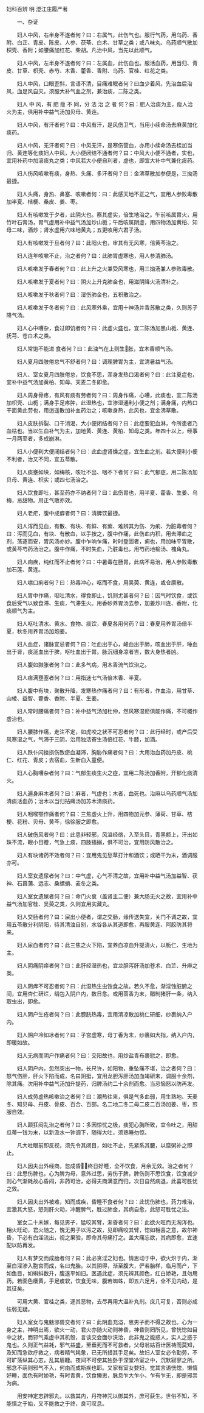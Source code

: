 <!-- { "loadSidebar": true } -->
妇科百辨 明 澄江庄履严著

　　一、杂证

　　妇人中风，右半身不遂者何？曰：右属气，此伤气也。服行气药，用乌药、香附、白芷、青皮、陈皮、人参、茯苓、白术、甘草之类；或八味丸、乌药顺气散加枳壳、香附；如腰痛加红花、柴胡。凡治中风，当先以此顺气。

　　妇人中风，左半身不遂者何？曰：左属血，此伤血也。服活血药，用当归、青皮、甘草、枳壳、赤芍、木香、藿香、香附、乌药、官桂、红花之类。

　　妇人中风，口眼歪斜，言语不清，目痛难眠者何？曰血少着风，先治血后治风，血足风自灭。须服大补气血之剂，兼治痰，二陈之类。

　　妇人 中 风，有 肥 瘦 不 同，分 法 治 之 者 何？曰：肥人治痰为主，瘦人治火为主，俱用补中益气汤加贝母、黄连。

　　妇人中风，有汗者何？曰：中风有汗，是风伤卫气，当用小续命汤去麻黄加化痰药。

　　妇人中风，无汗者何？曰：中风无汗，是寒伤营血，亦用小续命汤去桂加当归、黄连等化痰妇人中风，大小便闭结不通者何？曰：中风大小便不通者，实也，宜用补药中加滚痰丸之类；中风若大小便自利者，虚也，即宜大补中气兼化痰药。

　　妇人伤风咳嗽有痰，身热、头痛、多汗者何？曰：金沸草散加参便是，三拗汤最捷。

　　妇人头痛，身热、鼻塞、咳嗽者何：曰：此感天地不正之气，宜用人参败毒散加半夏、桔梗、桑皮、姜、枣。

　　妇人有咳嗽发于夕者，此阴火也。察其虚实，倍生地治之。午前咳属胃火，用竹叶石膏汤，胃气虚用补中益气汤加炒山栀；午后咳属阴虚，用四物汤加黄柏、知母二味，酒炒；肾水虚用六味地黄丸；五更咳用六君子汤。

　　妇人有咳嗽发于旦者何？曰：此阳火也，审其有无风寒，倍黄芩治之。

　　妇人连年咳嗽不止，治之者何？曰：此肺胃虚寒也，用人参清肺汤。

　　妇人咳嗽发于春者何？曰：此上升之火兼受风寒也，用三拗汤兼人参败毒散。

　　妇人咳嗽发于夏者何？曰：阴火上升克肺金也，用滋阴降火汤清补之。

　　妇人咳嗽发于秋者何？曰：湿伤肺金也，五积散治之。

　　妇人咳嗽发于冬者何？曰：此风寒外乘，宜用十神汤并香苏散之类，久则苏子降气汤。

　　妇人心中嘈杂，食过即饥者何？曰：此虚火盛也，宜二陈汤加黑山栀、黄连、抚芎、苍白术之类。

　　妇人常饱不能进 食者何？曰：此浊气在上则生胀，宜木香顺气汤。

　　妇人夏月四肢倦怠气不舒者何？曰：调理脾胃为主，宜清暑益气汤。

　　妇人、室女夏月四肢倦怠，饮食不思，浑身发热口渴者何？曰：此注夏症也，宜补中益气汤加黄柏、知母、天麦二冬即愈。

　　妇人周身骨疼，有风有痰有劳者何？曰：周身作痛，心嘈，此痰也，宜二陈汤加枳壳、山栀；满身手足疼肿，此湿热也，宜渗湿通利小便之剂；满身痛，内热口干面黄此劳也，用逍遥散加补血药治之；咳嗽身热，此风也，宜金沸草散。

　　妇人皮肤拆裂、口干消渴，大小便闭结者何？曰：此症要犯血淋，今所患者乃血枯也。当以生血补气为主，加地黄、黄连、黄柏、知母之类。年四十以上，经事一月两至者，多成崩淋。

　　妇人小便利大便闭结者何？曰：此血虚肾燥之症，宜生血之剂。若大便利小便不利者，治又不同，宜五苓散。

　　妇人痰壅如块，如梅核，咳吐不出、咽不下者何？曰：此气郁症，用二陈汤加贝母、黄连、枳实；或四七汤治之。

　　妇人饮食即吐，甚至药亦不纳者何？曰：此伤胃也，用半夏、藿香、生姜、乌梅，忌甜物。用正气散亦效。

　　妇人老疟，腹中成癖者何？曰：清脾饮最捷。

　　妇人泻而见血，有散、有块、有鲜、有紫、难辨其为伤、为痢、为脏毒者何？曰：泻而见血，有块、有散血，以手按之，腹中作痛，此伤血内积，用去滞血之剂，荡逐而安，胃风汤亦妙。腹中乍响乍痛，时时登圊者，痢也，用加味平胃散，或黄芩芍药汤治之。腹中作痛，不时失血，乃脏毒也，用芍药地榆汤、槐角丸。

　　妇人痢疾，纯红而不止者何？曰：中暑毒在肠胃，此病不易治，用人参败毒散加石莲、黄连。

　　妇人噤口痢者何？曰：热毒冲心，呕而不食，用吴萸、黄连，或仓廪散。

　　妇人胃中作痛，呕吐清水，得食即止，饥则尤甚者何？曰：因气时饮食，或饮食后受气以致食滞、生痰，气滞生火。用香砂养胃汤去参，加姜炒川连、香附，化痰顺气为主。

　　妇人呕吐清水、黄水、食物、痰饮，春夏各用何药？曰：春夏用养胃汤倍半夏，秋冬用养胃汤加炮姜。

　　妇人血症，诸脉宜忌者何？曰：吐血出于心，衄血出于肺，咳血出于肝，唾血出于肾，痰涎血出于脾，呕吐血出于胃。脉沉细身凉者吉，数大身热者凶。

　　妇人腹如臌胀者何？曰：此多气病，用木香流气饮治之。

　　妇人痞满壅塞者何？曰：用指迷七气汤倍木香、半夏。

　　妇人腹中有块，聚散升降，发寒热作痛者何？曰：有形者，作血治，用甘草、山棱、益智、藿香、香附、半夏、生姜。

　　妇人常时腰痛者何？曰：补中益气汤加杜仲，然风寒湿瘀俱能作痛，不可概作虚治也。

　　妇人腰膝作痛，走注不定，如虎咬之状不可忍者何？曰：此行经时，或产后受风寒湿之气，气滞于三阴，治用独活寄生汤倍红花、牛膝，加酒。

　　妇人跌仆闪挫损伤致瘀血凝滞，胸胁作痛者何？曰：大用治血药加丹皮、桃仁、红花、青皮；去宿血，生新血入童便。

　　妇人心胸嘈杂者何？曰：气郁生痰生火之症，宜用二陈汤加香附，开郁化痰清火。

　　妇人遍身麻木者何？曰：麻者，气虚也；木者，血死也。治麻以乌药顺气汤加清痰活血药；治木以当归拈痛汤加苏木清痰药。

　　妇人咽喉颚作痛者何？曰：三焦虚火上升，用四物加元参、薄荷、甘草、桔梗、花粉、贝母、黄芩，徐徐服之即愈。

　　妇人破伤风者何？曰：此患非轻邪，风溢经络，入至头目，青黑额上，汗出如珠不流，眼小目瞪，气急上痰，四肢搐搦，俱不可治，宜用防风散治之。

　　妇人有块诸药不效者何？曰：宜用鬼见愁草打汁和酒饮；或晒干为末，酒调服亦可。

　　妇人室女遗尿者何？曰：中气虚，心气不清之故，宜用补中益气汤加益智、茯神、石菖蒲、远志、桑螵蛸、麦冬之类。

　　妇人室女遗屎者何？曰：命门火衰（盖肾主二便）兼大肠无火之故，宜用补中益气汤加官桂、吴萸之类，久则宜用实藏丸。

　　妇人交肠者何？曰：屎出小便者，谓之交肠，缘传送失宜，关门不调之故，宜用五苓散分利阴阳，待其清浊自别，水谷各从其道即愈，再服黄连、阿胶防其将来。

　　妇人尿血者何？曰：此三焦之火下陷，宜养血凉血升提清火，以栀仁、生地为主。

　　妇人阴痛阴痒者何？曰：此肝经湿热也，宜龙胆泻肝汤加苍术、白芷、升麻之类。

　　妇人阴痒不可忍者何？曰：此湿热生虫蚀食之故。若久不愈，渐淫蚀脏腑之间，宜用杏仁研烂，绢包入阴户内，数日愈。或用茴香为末，醋制猪肝一条，纳入取虫出，即愈。

　　妇人阴户生疮者何？曰：此膀胱热毒，宜用清凉散加桃仁研细，纱裹纳入户内。

　　妇人阴户冷如冰者何？曰：子宫虚寒，母丁香为末，纱裹如大指，纳入户内，即暖如故。

　　妇人无病而阴户作痛者何？曰：交阳故也，用炒盐青布裹慰之，即愈。

　　妇人阴户内，忽然突出一物，长尺许，如阳物，重坠痛不堪，治之者何？曰：怒气伤肝，肝火下陷而成，名曰阴挺，宜用龙胆泻肝汤加血竭研末，调服十余剂，除其痛。次用补中益气汤加升提药，归脾汤约二十余剂而愈。当忌恼怒以防再发。

　　妇人成劳虚热咳嗽治之者何？曰：潮热往来，俱是气多血弱，用生熟地、天麦冬、知贝母、丹皮、骨皮、百合、百部。名二地二冬二母二皮二百汤加姜、枣，煎服自效。

　　妇人颠狂闷乱治之者何？曰：多因惊忧之极，痰犯心胸所致，宜令吐之，用甜瓜蒂一钱为末，以新汲水一钟调下，随得大吐，须熟睡勿惊。

　　凡大吐眼前即反视，须先令其闭目，如吐不止，先紧系其腰，以糜粥补之即止。

　　妇人因夫出外经商，忽成昏，终日好睡，全不饮食，月余无效。治之者何？曰：此思伤脾也，心为脾为母，意外过思，劳伤于脾，脾伤则不思饮食，饮食减少则心气渐耗故心昏闷，非药可治，必得夫商满意而归，次日自然病退，此喜可胜忧之效。

　　妇人因夫出外被难，知而成疾，昏睡不食者何？曰：此忧伤肺也，药力难治，宜激其大怒，怒则肝火动，冲醒脾气，胜过肺金，其病自愈，此怒可胜忧之法。

　　室女二十未嫁，每见男子，猛咬其臂，渐昏者何？曰：此欲火旺而无淘泻也。相火旺动，君火随之，愧无男子以泻之故，见即痛咬其臂，惚如相喜之意，故尔神昏，下必有白淫流出，视之果验，即命其母痛打之。盖大痛忘欲，其病即愈，宜速配以防再发。

　　妇人有梦交而成胎者何？曰：此必贪淫之妇也。情思动于中，欲火炽于内，渐至白淫渗入胞宫而成，名曰鬼胎。以其阴得，渐至腹大，俨若胎样，临月而产，下如鱼目，如蝌蚪数升，腹遂平如旧。医遇此症，须先辨其颜色，红白娇艳，且勿用药。若面色痿黄，手足痠软，饮食无味，腹若蜘蛛，即五六足月，全不见内动，是其征矣。

　　可用大黄、官桂之类，逐其恶物，去尽再用大温补丸剂。庶几可复，否则必成怯弱无疑。

　　妇人室女与鬼魅邪兽交者何？曰：此阴血充溢，思男子而不得之故也。心为一身之主，神明出焉，欲火一动，君火亦随火动则神昏，神昏则罔所见，曾恍惚如目中之状，而邪气乘虚中其机彀，言谈交会面尔浃洽，此非鬼之能惑人，实人之惑于鬼也。久则正气益耗，邪气益盛，至垂死而不可救者，父母翁姑百计医祷而莫知，及知而急欲疗救之，病者精气耗惫，已无所措其手足矣。故妇人室女必令勤劳，不可旷荡纵其心志，乱其眉睫。夜间不可使其独卧于深堂冷室之中，沉默寂寥之所。邪念不萌则邪气不入，何由而成斯疾也耶。又家有室女婺妇，觉其言语恍惚，懒惰好睡，面色有时娇艳，有时青黄，饮食懒思，脉息乍大乍小，乍有乍无，即是邪祟为病。

　　用安神定志辟邪丸，以救其内，丹符神咒以御其外，庶可获生。世俗不知，不能慎之于始，又不能救之于终，良可叹息。

